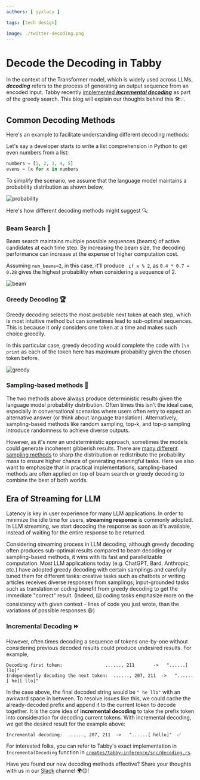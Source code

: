 ```yaml
---
authors: [ gyxlucy ]

tags: [tech design]

image: ./twitter-decoding.png
---
```

# Decode the Decoding in Tabby

In the context of the Transformer model, which is widely used across LLMs, ***decoding*** refers to the process of generating an output sequence from an encoded input. Tabby recently [implemented ***incremental decoding***](https://github.com/TabbyML/tabby/pull/491) as part of the greedy search. This blog will explain our thoughts behind this 🛠️💡.


## Common Decoding Methods

Here's an example to facilitate understanding different decoding methods:

Let's say a developer starts to write a list comprehension in Python to get even numbers from a list:

```python
numbers = [1, 2, 3, 4, 5]
evens = [x for x in numbers
```

To simplify the scenario, we assume that the language model maintains a probability distribution as shown below,

![probability](./probability.png)

Here's how different decoding methods might suggest 🔍:


### Beam Search 🌈
Beam search maintains multiple possible sequences (beams) of active candidates at each time step. By increasing the beam size, the decoding performance can increase at the expense of higher computation cost.

Assuming `num_beams=2`, in this case, it'll produce ` if x % 2`, as `0.4 * 0.7 = 0.28` gives the highest probability when considering a sequence of 2.

![beam](./beam.png)

### Greedy Decoding 🏆

Greedy decoding selects the most probable next token at each step, which is most intuitive method but can sometimes lead to sub-optimal sequences. This is because it only considers one token at a time and makes such choice greedily. 

In this particular case, greedy decoding would complete the code with `]\n print` as each of the token here has maximum probability given the chosen token before.

![greedy](./greedy.png)

### Sampling-based methods 🎲
The two methods above always produce deterministic results given the language model probability distribution. Often times this isn't the ideal case, especially in conversational scenarios where users often retry to expect an alternative answer (or think about language translation). Alternatively, sampling-based methods like random sampling, top-k, and top-p sampling introduce randomness to achieve diverse outputs. 

However, as it's now an undeterministic approach, sometimes the models could generate incoherent gibberish results. There are [many different sampling methods](https://huggingface.co/docs/transformers/v4.34.1/en/main_classes/text_generation#transformers.GenerationMixin.sample) to sharp the distribution or redistribute the probability mass to ensure higher chance of generating meaningful tasks. Here we also want to emphasize that in practical implementations, sampling-based methods are often applied on top of beam search or greedy decoding to combine the best of both worlds.

## Era of Streaming for LLM
Latency is key in user experience for many LLM applications. In order to minimize the idle time for users, **streaming response** is commonly adopted. In LLM streaming, we start decoding the response as soon as it's available, instead of waiting for the entire response to be returned. 

Considering streaming process in LLM decoding, although greedy decoding often produces sub-optimal results compared to beam decoding or sampling-based methods, it wins with its fast and parallelizable computation. Most LLM applications today (e.g. ChatGPT, Bard, Anthropic, etc.) have adopted greedy decoding with certain samplings and carefully tuned them for different tasks: creative tasks such as chatbots or writing articles receives diverse responses from samplings; input-grounded tasks such as translation or coding benefit from greedy decoding to get the immediate "correct" result. (Indeed, ⌨️ coding tasks emphasize more on the consistency with given context - lines of code you just wrote, than the variations of possible responses.😆)

### Incremental Decoding ⏩
However, often times decoding a sequence of tokens one-by-one without considering previous decoded results could produce undesired results. For example,

```
Decoding first token:                ......, 211       ->   "......[ llo]"
Independently decoding the next token:  ......, 207, 211  ->   "......[ he][ llo]"
```

In the case above, the final decoded string would be `" he llo"` with an awkward space in between. To resolve issues like this, we could cache the already-decoded prefix and append it to the current token to decode together. It is the core idea of **incremental decoding** to take the prefix token into consideration for decoding current tokens. With incremental decoding, we get the desired result for the example above:

```
Incremental decoding:  ......, 207, 211  ->   "......[ hello]"  ✅
```

For interested folks, you can refer to Tabby's exact implementation in `IncrementalDecoding` function in [`creates/tabby-inference/src/decoding.rs`](https://github.com/TabbyML/tabby/pull/491).

Have you found our new decoding methods effective? Share your thoughts with us in our [Slack](https://links.tabbyml.com/join-slack) channel 🌍😊!
